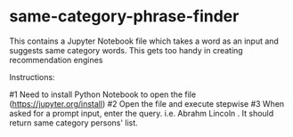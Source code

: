 # same-category-phrase-finder

This contains a Jupyter Notebook file which takes a word as an input and suggests same category words. This gets too handy in creating recommendation engines

Instructions:

#1 Need to install Python Notebook to open the file (https://jupyter.org/install)
#2 Open the file and execute stepwise
#3 When asked for a prompt input, enter the query. i.e. Abrahm Lincoln . It should return same category persons' list.

